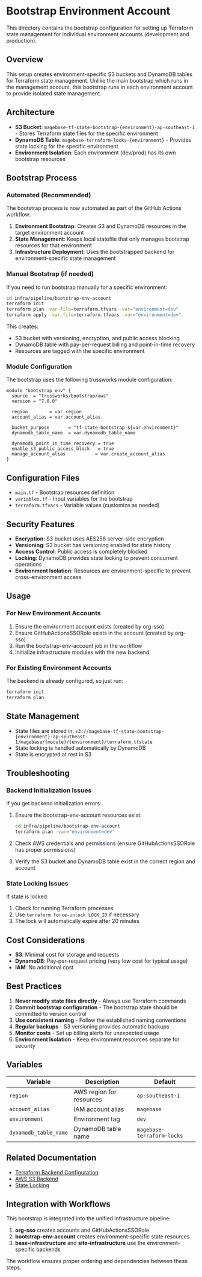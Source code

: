 # Bootstrap Environment Account

This directory contains the bootstrap configuration for setting up Terraform state management for individual environment accounts (development and production).

## Overview

This setup creates environment-specific S3 buckets and DynamoDB tables for Terraform state management. Unlike the main bootstrap which runs in the management account, this bootstrap runs in each environment account to provide isolated state management.

## Architecture

- **S3 Bucket**: `magebase-tf-state-bootstrap-{environment}-ap-southeast-1` - Stores Terraform state files for the specific environment
- **DynamoDB Table**: `magebase-terraform-locks-{environment}` - Provides state locking for the specific environment
- **Environment Isolation**: Each environment (dev/prod) has its own bootstrap resources

## Bootstrap Process

### Automated (Recommended)

The bootstrap process is now automated as part of the GitHub Actions workflow:

1. **Environment Bootstrap**: Creates S3 and DynamoDB resources in the target environment account
2. **State Management**: Keeps local statefile that only manages bootstrap resources for that environment
3. **Infrastructure Deployment**: Uses the bootstrapped backend for environment-specific state management

### Manual Bootstrap (if needed)

If you need to run bootstrap manually for a specific environment:

```bash
cd infra/pipeline/bootstrap-env-account
terraform init
terraform plan -var-file=terraform.tfvars -var="environment=dev"
terraform apply -var-file=terraform.tfvars -var="environment=dev"
```

This creates:

- S3 bucket with versioning, encryption, and public access blocking
- DynamoDB table with pay-per-request billing and point-in-time recovery
- Resources are tagged with the specific environment

### Module Configuration

The bootstrap uses the following trussworks module configuration:

```hcl
module "bootstrap_env" {
  source  = "trussworks/bootstrap/aws"
  version = "7.0.0"

  region        = var.region
  account_alias = var.account_alias

  bucket_purpose       = "tf-state-bootstrap-${var.environment}"
  dynamodb_table_name  = var.dynamodb_table_name

  dynamodb_point_in_time_recovery = true
  enable_s3_public_access_block   = true
  manage_account_alias           = var.create_account_alias
}
```

## Configuration Files

- `main.tf` - Bootstrap resources definition
- `variables.tf` - Input variables for the bootstrap
- `terraform.tfvars` - Variable values (customize as needed)

## Security Features

- **Encryption**: S3 bucket uses AES256 server-side encryption
- **Versioning**: S3 bucket has versioning enabled for state history
- **Access Control**: Public access is completely blocked
- **Locking**: DynamoDB provides state locking to prevent concurrent operations
- **Environment Isolation**: Resources are environment-specific to prevent cross-environment access

## Usage

### For New Environment Accounts

1. Ensure the environment account exists (created by org-sso)
2. Ensure GitHubActionsSSORole exists in the account (created by org-sso)
3. Run the bootstrap-env-account job in the workflow
4. Initialize infrastructure modules with the new backend

### For Existing Environment Accounts

The backend is already configured, so just run:

```bash
terraform init
terraform plan
```

## State Management

- State files are stored in: `s3://magebase-tf-state-bootstrap-{environment}-ap-southeast-1/magebase/{module}/{environment}/terraform.tfstate`
- State locking is handled automatically by DynamoDB
- State is encrypted at rest in S3

## Troubleshooting

### Backend Initialization Issues

If you get backend initialization errors:

1. Ensure the bootstrap-env-account resources exist:

   ```bash
   cd infra/pipeline/bootstrap-env-account
   terraform plan -var="environment=dev"
   ```

2. Check AWS credentials and permissions (ensure GitHubActionsSSORole has proper permissions)

3. Verify the S3 bucket and DynamoDB table exist in the correct region and account

### State Locking Issues

If state is locked:

1. Check for running Terraform processes
2. Use `terraform force-unlock LOCK_ID` if necessary
3. The lock will automatically expire after 20 minutes

## Cost Considerations

- **S3**: Minimal cost for storage and requests
- **DynamoDB**: Pay-per-request pricing (very low cost for typical usage)
- **IAM**: No additional cost

## Best Practices

1. **Never modify state files directly** - Always use Terraform commands
2. **Commit bootstrap configuration** - The bootstrap state should be committed to version control
3. **Use consistent naming** - Follow the established naming conventions
4. **Regular backups** - S3 versioning provides automatic backups
5. **Monitor costs** - Set up billing alerts for unexpected usage
6. **Environment Isolation** - Keep environment resources separate for security

## Variables

| Variable              | Description              | Default                    |
| --------------------- | ------------------------ | -------------------------- |
| `region`              | AWS region for resources | `ap-southeast-1`           |
| `account_alias`       | IAM account alias        | `magebase`                 |
| `environment`         | Environment tag          | `dev`                      |
| `dynamodb_table_name` | DynamoDB table name      | `magebase-terraform-locks` |

## Related Documentation

- [Terraform Backend Configuration](https://www.terraform.io/language/settings/backends)
- [AWS S3 Backend](https://www.terraform.io/language/settings/backends/s3)
- [State Locking](https://www.terraform.io/language/state/locking)

## Integration with Workflows

This bootstrap is integrated into the unified infrastructure pipeline:

1. **org-sso** creates accounts and GitHubActionsSSORole
2. **bootstrap-env-account** creates environment-specific state resources
3. **base-infrastructure** and **site-infrastructure** use the environment-specific backends

The workflow ensures proper ordering and dependencies between these steps.
